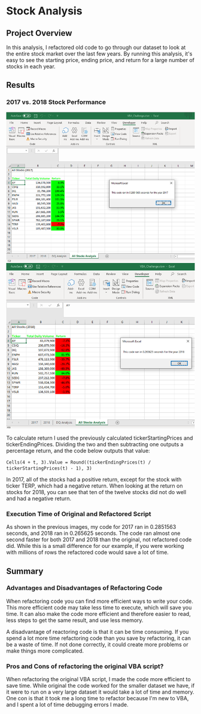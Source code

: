 # Stock Analysis

## Project Overview

In this analysis, I refactored old code to go through our dataset to look at the entire stock market over the last few years. By running this analysis, it's easy to see the starting price, ending price, and return for a large number of stocks in each year.

## Results

### 2017 vs. 2018 Stock Performance
![](Resources/2017_run_time.png)
![](Resources/2018_run_time.png)


To calculate return I used the previously calculated tickerStartingPrices and tickerEndingPrices. Dividing the two and then subtracting one outputs a percentage return, and the code below outputs that value:

```vba
Cells(4 + t, 3).Value = Round((tickerEndingPrices(t) / tickerStartingPrices(t) - 1), 3)
``` 

In 2017, all of the stocks had a positive return, except for the stock with ticker TERP, which had a negative return. When looking at the return on stocks for 2018, you can see that ten of the twelve stocks did not do well and had a negative return. 

### Execution Time of Original and Refactored Script
As shown in the previous images, my code for 2017 ran in 0.2851563 seconds, and 2018 ran in 0.265625 seconds. The code ran almost one second faster for both 2017 and 2018 than the original, not refactored code did. While this is a small difference for our example, if you were working with millions of rows the refactored code would save a lot of time. 

## Summary
### Advantages and Disadvantages of Refactoring Code
When refactoring code you can find more efficient ways to write your code. This more efficient code may take less time to execute, which will save you time. It can also make the code more efficient and therefore easier to read, less steps to get the same result, and use less memory.


A disadvantage of reactoring code is that it can be time consuming. If you spend a lot more time refactoring code than you save by refactoring, it can be a waste of time. If not done correctly, it could create more problems or make things more complicated. 

### Pros and Cons of refactoring the original VBA script?
When refactoring the original VBA script, I made the code more efficient to save time. While original the code worked for the smaller dataset we have, if it were to run on a very large dataset it would take a lot of time and memory. One con is that it took me a long time to refactor because I'm new to VBA, and I spent a lot of time debugging errors I made. 
